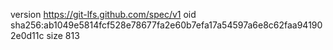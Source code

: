 version https://git-lfs.github.com/spec/v1
oid sha256:ab1049e5814fcf528e78677fa2e60b7efa17a54597a6e8c62faa941902e0d11c
size 813
